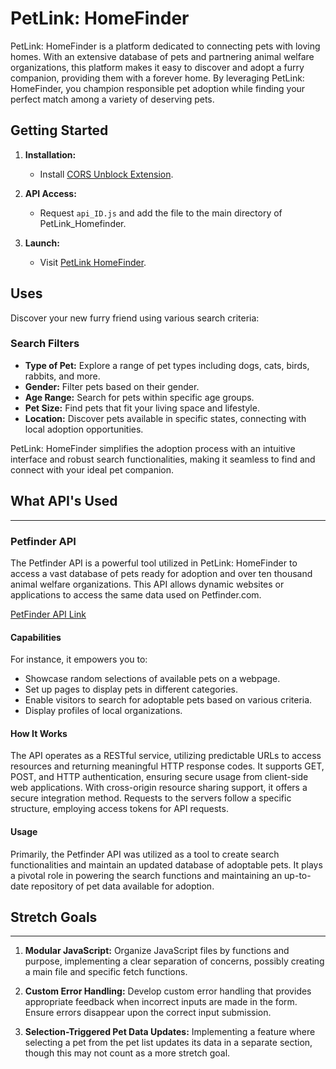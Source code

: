 # PetLink: HomeFinder

PetLink: HomeFinder is a platform dedicated to connecting pets with loving homes. With an extensive database of pets and partnering animal welfare organizations, this platform makes it easy to discover and adopt a furry companion, providing them with a forever home. By leveraging PetLink: HomeFinder, you champion responsible pet adoption while finding your perfect match among a variety of deserving pets.

## Getting Started

1. **Installation:** 
   - Install [CORS Unblock Extension](https://chromewebstore.google.com/detail/cors-unblock/lfhmikememgdcahcdlaciloancbhjino?pli=1).

2. **API Access:**
   - Request `api_ID.js` and add the file to the main directory of PetLink_Homefinder.

3. **Launch:**
   - Visit [PetLink HomeFinder](https://michaelarestrepoross.github.io/PetLink_HomeFinder).

## Uses

Discover your new furry friend using various search criteria:

### Search Filters
- **Type of Pet:** Explore a range of pet types including dogs, cats, birds, rabbits, and more.
- **Gender:** Filter pets based on their gender.
- **Age Range:** Search for pets within specific age groups.
- **Pet Size:** Find pets that fit your living space and lifestyle.
- **Location:** Discover pets available in specific states, connecting with local adoption opportunities.

PetLink: HomeFinder simplifies the adoption process with an intuitive interface and robust search functionalities, making it seamless to find and connect with your ideal pet companion.

## What API's Used
------------------

### Petfinder API
The Petfinder API is a powerful tool utilized in PetLink: HomeFinder to access a vast database of pets ready for adoption and over ten thousand animal welfare organizations. This API allows dynamic websites or applications to access the same data used on Petfinder.com.

[PetFinder API Link](https://www.petfinder.com/developers/v2/docs/)

#### Capabilities
For instance, it empowers you to:
- Showcase random selections of available pets on a webpage.
- Set up pages to display pets in different categories.
- Enable visitors to search for adoptable pets based on various criteria.
- Display profiles of local organizations.

#### How It Works
The API operates as a RESTful service, utilizing predictable URLs to access resources and returning meaningful HTTP response codes. It supports GET, POST, and HTTP authentication, ensuring secure usage from client-side web applications. With cross-origin resource sharing support, it offers a secure integration method. Requests to the servers follow a specific structure, employing access tokens for API requests.

#### Usage
Primarily, the Petfinder API was utilized as a tool to create search functionalities and maintain an updated database of adoptable pets. It plays a pivotal role in powering the search functions and maintaining an up-to-date repository of pet data available for adoption.

## Stretch Goals
------------------

1. **Modular JavaScript:** Organize JavaScript files by functions and purpose, implementing a clear separation of concerns, possibly creating a main file and specific fetch functions.
   
2. **Custom Error Handling:** Develop custom error handling that provides appropriate feedback when incorrect inputs are made in the form. Ensure errors disappear upon the correct input submission.

3. **Selection-Triggered Pet Data Updates:** Implementing a feature where selecting a pet from the pet list updates its data in a separate section, though this may not count as a more stretch goal.

